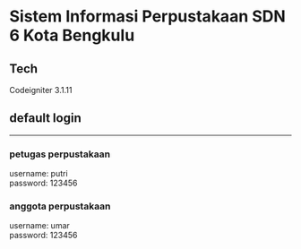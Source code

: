 # Sistem Informasi Perpustakaan SDN 6 Kota Bengkulu

## Tech
Codeigniter 3.1.11

## default login
---
### petugas perpustakaan
username: putri<br>
password: 123456

### anggota perpustakaan
username: umar<br>
password: 123456
